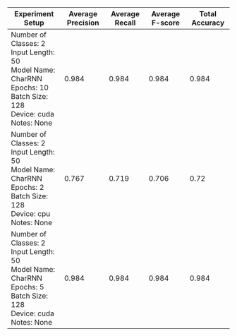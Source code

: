 | Experiment Setup | Average Precision | Average Recall | Average F-score | Total Accuracy
| ------------- | ------------- | ------------- | ------------- | ------------- |
| Number of Classes: 2<br>Input Length: 50<br>Model Name: CharRNN<br>Epochs: 10<br>Batch Size: 128<br>Device: cuda<br>Notes: None | 0.984 | 0.984 | 0.984 | 0.984 |
| Number of Classes: 2<br>Input Length: 50<br>Model Name: CharRNN<br>Epochs: 2<br>Batch Size: 128<br>Device: cpu<br>Notes: None | 0.767 | 0.719 | 0.706 | 0.72 |
| Number of Classes: 2<br>Input Length: 50<br>Model Name: CharRNN<br>Epochs: 5<br>Batch Size: 128<br>Device: cuda<br>Notes: None | 0.984 | 0.984 | 0.984 | 0.984 |